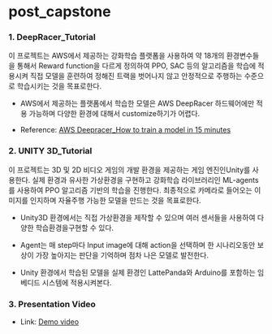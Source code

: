 # post_capstone

### **1. DeepRacer_Tutorial**

   이 프로젝트는 AWS에서 제공하는 강화학습 플랫폼을 사용하여 약 18개의 환경변수들을 통해서 Reward function을 다르게 정의하여 PPO, SAC 등의 알고리즘을 학습에 적용시켜 직접 모델을 훈련하여 정해진 트랙을 벗어나지 않고 안정적으로 주행하는 수준으로 학습시키는 것을 목표로한다.

- AWS에서 제공하는 플랫폼에서 학습한 모델은 AWS DeepRacer 하드웨어에만 적용 가능하며 다양한 환경에 대해서 customize하기가 어렵다.

- Reference: [AWS Deepracer_How to train a model in 15 minutes](https://falktan.medium.com/aws-deepracer-how-to-train-a-model-in-15-minutes-a07ab77fb793)

   

### **2. UNITY 3D_Tutorial**

   이 프로젝트는 3D 및 2D 비디오 게임의 개발 환경을 제공하는 게임 엔진인Unity를 사용한다. 실제 환경과 유사한 가상환경을 구현하고 강화학습 라이브러리인 ML-agents를 사용하여 PPO 알고리즘 기반의 학습을 진행한다. 최종적으로 카메라로 들어오는 이미지를 인지하며 자율주행 가능한 모델을 만드는 것을 목표로한다.

- Unity3D 환경에서는 직접 가상환경을 제작할 수 있으며 여러 센서들을 사용하여 다양한 학습환경을구현할 수 있다.

- Agent는 매 step마다 Input image에 대해 action을 선택하며 한 시나리오동안 보상이 가장 높아지는 판단을 기억하며 점차 나은 모델로 발전한다.

- Unity 환경에서 학습된 모델을 실제 환경인 LattePanda와 Arduino를 포함하는 임베디드 시스템에 적용시켜본다.



### **3. Presentation Video**

- Link: [Demo video](https://www.youtube.com/watch?v=10BTBinHHnM)

   

